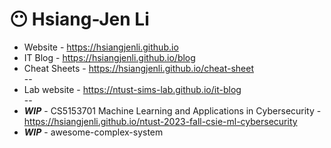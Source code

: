 # 😶 **Hsiang-Jen Li**

- Website - https://hsiangjenli.github.io
- IT Blog - https://hsiangjenli.github.io/blog
- Cheat Sheets - https://hsiangjenli.github.io/cheat-sheet  
--
- Lab website - https://ntust-sims-lab.github.io/it-blog  
--  
- ***WIP*** - CS5153701 Machine Learning and Applications in Cybersecurity - https://hsiangjenli.github.io/ntust-2023-fall-csie-ml-cybersecurity
- ***WIP*** - awesome-complex-system

